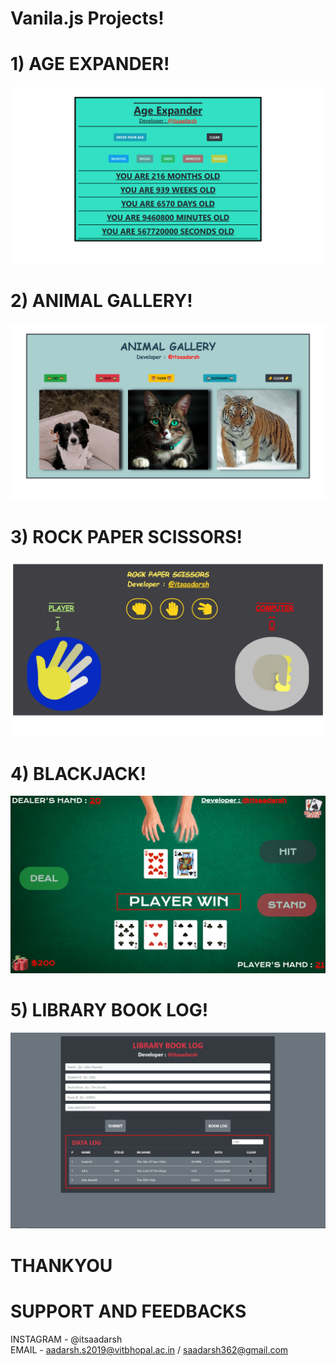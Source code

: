 # Vanila.js Projects!  
# 1) AGE EXPANDER!  
![](img/ae.png)  
# 2) ANIMAL GALLERY!
![](img/ag.png)
# 3) ROCK PAPER SCISSORS!  
![](img/rps.png)  
# 4) BLACKJACK!
![](img/bj.png) 
# 5) LIBRARY BOOK LOG!
![](img/liblog.JPG) 
# THANKYOU
# SUPPORT AND FEEDBACKS
INSTAGRAM - @itsaadarsh  
EMAIL - aadarsh.s2019@vitbhopal.ac.in / saadarsh362@gmail.com
